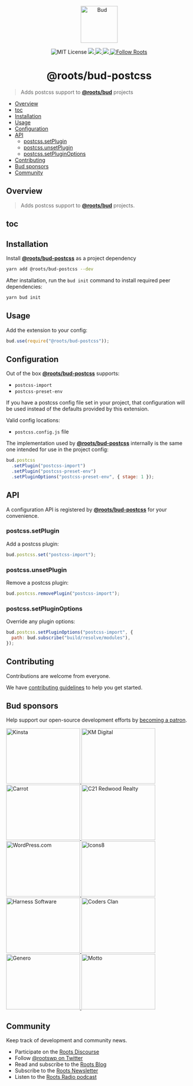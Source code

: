 <p align="center">
  <img alt="Bud" src="https://cdn.roots.io/app/uploads/logo-bud.svg" height="100">
</p>

<p align="center">
  <img alt="MIT License" src="https://img.shields.io/github/license/roots/bud?color=%23525ddc&style=flat-square">
  <a href="https://www.npmjs.com/package/@roots/bud-postcss">
    <img src="https://img.shields.io/npm/v/@roots/bud-postcss.svg?color=%23525ddc&style=flat-square" />
  </a>
  <a href="https://codeclimate.com/github/roots/bud-support/maintainability">
    <img src="https://img.shields.io/codeclimate/maintainability/roots/bud-support?color=%23525ddc&style=flat-square" />
  </a>
  <a href="Typescript" src="https://github.com/roots/bud/tree/stable/typings">
    <img src="https://img.shields.io/badge/typings-%40roots%2Fbud--typings-%23525ddc" />
  </a>
  <a href="https://twitter.com/rootswp">
    <img alt="Follow Roots" src="https://img.shields.io/twitter/follow/rootswp.svg?color=%23525ddc&style=flat-square" />
  </a>
</p>

<h1 align="center">
  <strong>@roots/bud-postcss</strong>
</h1>

> Adds postcss support to [**@roots/bud**](https://github.com/roots/bud) projects

- [Overview](#overview)
- [toc](#toc-1)
- [Installation](#installation)
- [Usage](#usage)
- [Configuration](#configuration)
- [API](#api)
  - [postcss.setPlugin](#postcsssetplugin)
  - [postcss.unsetPlugin](#postcssunsetplugin)
  - [postcss.setPluginOptions](#postcsssetpluginoptions)
- [Contributing](#contributing)
- [Bud sponsors](#bud-sponsors)
- [Community](#community)

## Overview

> Adds postcss support to [**@roots/bud**](https://github.com/roots/bud/tree/stable/packages/@roots/bud) projects.

## toc

## Installation

Install [**@roots/bud-postcss**](https://github.com/roots/bud/tree/stable/packages/@roots/bud-postcss) as a project dependency

```sh
yarn add @roots/bud-postcss --dev
```

After installation, run the `bud init` command to install required peer dependencies:

```sh
yarn bud init
```

## Usage

Add the extension to your config:

```js
bud.use(require("@roots/bud-postcss"));
```

## Configuration

Out of the box [**@roots/bud-postcss**](https://github.com/roots/bud/tree/stable/packages/@roots/bud-postcss) supports:

- `postcss-import`
- `postcss-preset-env`

If you have a postcss config file set in your project, that configuration will be used instead of the defaults provided by this extension.

Valid config locations:

- `postcss.config.js` file

The implementation used by [**@roots/bud-postcss**](https://github.com/roots/bud/tree/stable/packages/@roots/bud-postcss) internally is the same one intended for use in the project config:

```js
bud.postcss
  .setPlugin("postcss-import")
  .setPlugin("postcss-preset-env")
  .setPluginOptions("postcss-preset-env", { stage: 1 });
```

## API

A configuration API is registered by [**@roots/bud-postcss**](https://github.com/roots/bud/tree/stable/packages/@roots/bud-postcss) for your convenience.

### postcss.setPlugin

Add a postcss plugin:

```js
bud.postcss.set("postcss-import");
```

### postcss.unsetPlugin

Remove a postcss plugin:

```js
bud.postcss.removePlugin("postcss-import");
```

### postcss.setPluginOptions

Override any plugin options:

```js
bud.postcss.setPluginOptions("postcss-import", {
  path: bud.subscribe("build/resolve/modules"),
});
```

## Contributing

Contributions are welcome from everyone.

We have [contributing guidelines](https://github.com/roots/guidelines/blob/master/CONTRIBUTING.md) to help you get started.

## Bud sponsors

Help support our open-source development efforts by [becoming a patron](https://www.patreon.com/rootsdev).

<a href="https://kinsta.com/?kaid=OFDHAJIXUDIV">
  <img src="https://cdn.roots.io/app/uploads/kinsta.svg" alt="Kinsta" width="200" height="150">
</a>
<a href="https://k-m.com/">
  <img src="https://cdn.roots.io/app/uploads/km-digital.svg" alt="KM Digital" width="200" height="150">
</a>
<a href="https://carrot.com/">
  <img src="https://cdn.roots.io/app/uploads/carrot.svg" alt="Carrot" width="200" height="150">
</a>
<a href="https://www.c21redwood.com/">
  <img src="https://cdn.roots.io/app/uploads/c21redwood.svg" alt="C21 Redwood Realty" width="200" height="150">
</a>
<a href="https://wordpress.com/">
  <img src="https://cdn.roots.io/app/uploads/wordpress.svg" alt="WordPress.com" width="200" height="150">
</a>
<a href="https://icons8.com/">
  <img src="https://cdn.roots.io/app/uploads/icons8.svg" alt="Icons8" width="200" height="150">
</a>
<a href="https://www.harnessup.com/">
  <img src="https://cdn.roots.io/app/uploads/harness-software.svg" alt="Harness Software" width="200" height="150">
</a>
<a href="https://www.codersclan.com/">
  <img src="https://cdn.roots.io/app/uploads/coders-clan.svg" alt="Coders Clan" width="200" height="150">
</a>
<a href="https://generodigital.com/">
  <img src="https://cdn.roots.io/app/uploads/genero.svg" alt="Genero" width="200" height="150">
</a>
<a href="https://motto.ca/roots">
  <img src="https://cdn.roots.io/app/uploads/motto.svg" alt="Motto" width="200" height="150">
</a>

## Community

Keep track of development and community news.

- Participate on the [Roots Discourse](https://discourse.roots.io/)
- Follow [@rootswp on Twitter](https://twitter.com/rootswp)
- Read and subscribe to the [Roots Blog](https://roots.io/blog/)
- Subscribe to the [Roots Newsletter](https://roots.io/subscribe/)
- Listen to the [Roots Radio podcast](https://roots.io/podcast/)
